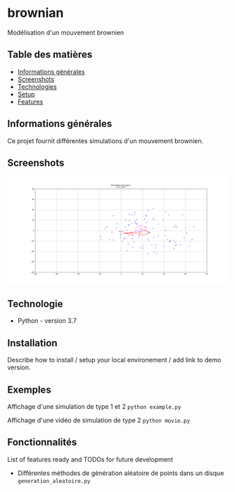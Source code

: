 # brownian
Modélisation d'un mouvement brownien

## Table des matières
* [Informations générales](#informations-générales)
* [Screenshots](#screenshots)
* [Technologies](#technologies)
* [Setup](#setup)
* [Features](#features)


## Informations générales

Ce projet fournit différentes simulations d'un mouvement brownien.

## Screenshots
![Simulation de type 1](./img/simulation1.png)

## Technologie
* Python - version 3.7

## Installation
Describe how to install / setup your local environement / add link to demo version.

## Exemples
Affichage d'une simulation de type 1 et 2
`python example.py`

Affichage d'une vidéo de simulation de type 2
`python movie.py`



## Fonctionnalités
List of features ready and TODOs for future development


* Différentes méthodes de génération aléatoire de points dans un disque `generation_aleatoire.py`


